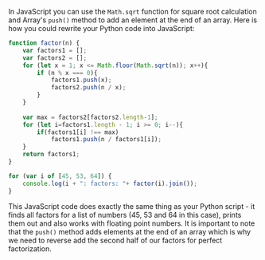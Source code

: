 In JavaScript you can use the `Math.sqrt` function for square root calculation and Array's `push()` method to add an element at the end of an array. Here is how you could rewrite your Python code into JavaScript:

```javascript
function factor(n) {
    var factors1 = [];
    var factors2 = [];
    for (let x = 1; x <= Math.floor(Math.sqrt(n)); x++){
        if (n % x === 0){
            factors1.push(x);
            factors2.push(n / x);
        }
    } 
    
    var max = factors2[factors2.length-1];
    for (let i=factors1.length - 1; i >= 0; i--){
        if(factors1[i] !== max)
            factors1.push(n / factors1[i]);
    }    
    return factors1;
}

for (var i of [45, 53, 64]) {
    console.log(i + ": factors: "+ factor(i).join());
}
```

This JavaScript code does exactly the same thing as your Python script - it finds all factors for a list of numbers (45, 53 and 64 in this case), prints them out and also works with floating point numbers. It is important to note that the `push()` method adds elements at the end of an array which is why we need to reverse add the second half of our factors for perfect factorization.

